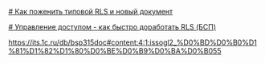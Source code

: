 
[# Как поженить типовой RLS и новый документ](https://infostart.ru/1c/articles/1596660/)


[# Управление доступом - как быстро доработать RLS (БСП)](https://infostart.ru/1c/articles/1594229/)


https://its.1c.ru/db/bsp315doc#content:4:1:issogl2_%D0%BD%D0%B0%D1%81%D1%82%D1%80%D0%BE%D0%B9%D0%BA%D0%B055